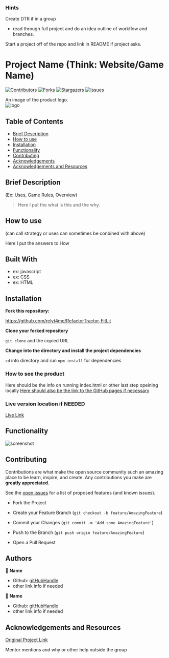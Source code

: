 ### Hints

Create DTR if in a group

- read through full project and do an idea outline of workflow and branches.

Start a project off of the repo and link in README if project asks.

# Project Name (Think: Website/Game Name)

[![Contributors][contributors-shield]][contributors-url]
[![Forks][forks-shield]][forks-url]
[![Stargazers][stars-shield]][stars-url]
[![Issues][issues-shield]][issues-url]

An image of the product logo.  
![logo](images/image.png)

## Table of Contents

- [Brief Description](#brief-description)
- [How to use](#how-to-use)
- [Installation](#installation)
- [Functionality](#functionality)
- [Contributing](#contributing)
- [Acknowledgements](#acknowledgements)
- [Acknowledgements and Resources](#acknowledgements-and-resources)

<!-- Breif Description -->

## Brief Description

(Ex: Uses, Game Rules, Overview)

> Here I put the what is this and the why.

## How to use

(can call strategy or uses can sometimes be conbined with above)

Here I put the answers to How

## Built With

- ex: javascript
- ex: CSS
- ex: HTML

## Installation

**Fork this repository:**

https://github.com/relyt4me/RefactorTractor-FitLit

**Clone your forked repository**

`git clone` and the copied URL

**Change into the directory and install the project dependencies**

`cd` into directory and run `npm install` for dependencies

### How to see the product

Here should be the info on running index.html or other last step opeining locally
[Here should also be the link to the GitHub pages if necessary](https://google.com)

### Live version location if NEEDED

[Live Link](https://google.com)

## Functionality

![screenshot](images/image.png)

<!-- CONTRIBUTING -->

## Contributing

Contributions are what make the open source community such an amazing place to be learn, inspire, and create. Any contributions you make are **greatly appreciated**.

See the [open issues](https://github.com/relyt4me/RefactorTractor-FitLit/issues) for a list of proposed features (and known issues).

- Fork the Project

- Create your Feature Branch (`git checkout -b feature/AmazingFeature`)

- Commit your Changes (`git commit -m 'Add some AmazingFeature'`)

- Push to the Branch (`git push origin feature/AmazingFeature`)

- Open a Pull Request

## Authors

👤 **Name**

- Github: [gitHubHandle](link)
- other link info if needed

👤 **Name**

- Github: [gitHubHandle](link)
- other link info if needed

## Acknowledgements and Resources

[Original Project Link](link)

Mentor mentions and why or other help outside the group

<!-- MARKDOWN LINKS & IMAGES -->

[contributors-shield]: https://img.shields.io/github/contributors/relyt4me/RefactorTractor-FitLit.svg?style=flat-square
[contributors-url]: https://github.com/relyt4me/RefactorTractor-FitLit/graphs/contributors
[forks-shield]: https://img.shields.io/github/forks/relyt4me/RefactorTractor-FitLit.svg?style=flat-square
[forks-url]: https://github.com/relyt4me/RefactorTractor-FitLit/network/members
[stars-shield]: https://img.shields.io/github/stars/relyt4me/RefactorTractor-FitLit.svg?style=flat-square
[stars-url]: https://github.com/relyt4me/RefactorTractor-FitLit/stargazers
[issues-shield]: https://img.shields.io/github/issues/relyt4me/RefactorTractor-FitLit.svg?style=flat-square
[issues-url]: https://github.com/relyt4me/RefactorTractor-FitLit/issues
